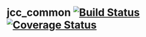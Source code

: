 # jcc_common [![Build Status](https://travis-ci.com/JCCDex/jcc_common.svg?branch=master)](https://travis-ci.com/JCCDex/jcc_common) [![Coverage Status](https://coveralls.io/repos/github/JCCDex/jcc_common/badge.svg?branch=master)](https://coveralls.io/github/JCCDex/jcc_common?branch=master)
